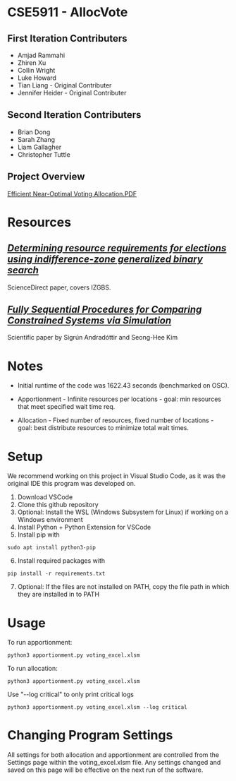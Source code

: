 # **CSE5911 - AllocVote**

## First Iteration Contributers
* Amjad Rammahi
* Zhiren Xu
* Collin Wright
* Luke Howard
* Tian Liang - Original Contributer
* Jennifer Heider - Original Contributer

## Second Iteration Contributers
* Brian Dong
* Sarah Zhang
* Liam Gallagher
* Christopher Tuttle

## Project Overview

[Efficient Near-Optimal Voting Allocation.PDF](Efficient&#32;Near-Optimal&#32;Voting&#32;Allocation.pdf)

# Resources

## *[Determining resource requirements for elections using indifference-zone generalized binary search](https://www.sciencedirect.com/science/article/pii/S0360835219307120)*

ScienceDirect paper, covers IZGBS.

## *[Fully Sequential Procedures for Comparing Constrained Systems via Simulation](AKPI.pdf)*

Scientific paper by Sigrún Andradóttir and Seong-Hee Kim

# Notes
* Initial runtime of the code was 1622.43 seconds (benchmarked on OSC).

* Apportionment - Infinite resources per locations - goal: min resources that meet specified wait time req.
* Allocation - Fixed number of resources, fixed number of locations - goal: best distribute resources to minimize total wait times.

# Setup
We recommend working on this project in Visual Studio Code, as it was the original IDE this program was developed on.

1. Download VSCode
2. Clone this github repository
3. Optional: Install the WSL (Windows Subsystem for Linux) if working on a Windows environment
4. Install Python + Python Extension for VSCode
5. Install pip with
```
sudo apt install python3-pip
```
6. Install required packages with 
```
pip install -r requirements.txt
```
7. Optional: If the files are not installed on PATH, copy the file path in which they are installed in to PATH

# Usage

To run apportionment:
```
python3 apportionment.py voting_excel.xlsm
```
To run allocation:
```
python3 apportionment.py voting_excel.xlsm
```
Use "--log critical" to only print critical logs
```
python3 apportionment.py voting_excel.xlsm --log critical
```

# Changing Program Settings
All settings for both allocation and apportionment are controlled from the Settings page within the voting_excel.xlsm file. Any settings changed and saved on this page will be effective on the next run of the software.
